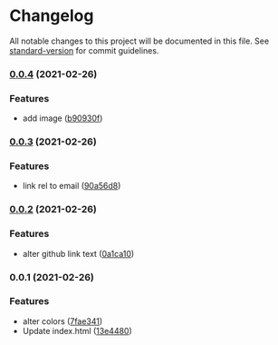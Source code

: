 # Changelog

All notable changes to this project will be documented in this file. See [standard-version](https://github.com/conventional-changelog/standard-version) for commit guidelines.

### [0.0.4](https://github.com/Terkwood/terkwood.github.io/compare/v0.0.3...v0.0.4) (2021-02-26)


### Features

* add image ([b90930f](https://github.com/Terkwood/terkwood.github.io/commit/b90930fa66cf9844bc3f2d2581024f39aee98f9a))

### [0.0.3](https://github.com/Terkwood/terkwood.github.io/compare/v0.0.2...v0.0.3) (2021-02-26)


### Features

* link rel to email ([90a56d8](https://github.com/Terkwood/terkwood.github.io/commit/90a56d887ceac4457f963cbe79380f51fe064e69))

### [0.0.2](https://github.com/Terkwood/terkwood.github.io/compare/v0.0.1...v0.0.2) (2021-02-26)


### Features

* alter github link text ([0a1ca10](https://github.com/Terkwood/terkwood.github.io/commit/0a1ca10bec3a3abb6ec8973e6ae1030d879a3e82))

### 0.0.1 (2021-02-26)


### Features

* alter colors ([7fae341](https://github.com/Terkwood/terkwood.github.io/commit/7fae341d4c8ef0bcf6ff5b20f578fa014bae27c7))
* Update index.html ([13e4480](https://github.com/Terkwood/terkwood.github.io/commit/13e4480cd9a15621cdde31d96b9756f60bd517ce))

